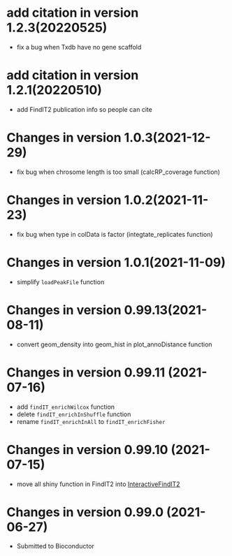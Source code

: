 # add citation in version 1.2.3(20220525)
- fix a bug when Txdb have no gene scaffold

# add citation in version 1.2.1(20220510)
- add FindIT2 publication info so people can cite

# Changes in version 1.0.3(2021-12-29)
- fix bug when chrosome length is too small (calcRP_coverage function)

# Changes in version 1.0.2(2021-11-23)
- fix bug when type in colData is factor (integtate_replicates function)

# Changes in version 1.0.1(2021-11-09)
- simplify `loadPeakFile` function

# Changes in version 0.99.13(2021-08-11)
- convert geom_density into geom_hist in plot_annoDistance function

# Changes in version 0.99.11 (2021-07-16)

- add `findIT_enrichWilcox` function
- delete `findIT_enrichInShuffle` function
- rename `findIT_enrichInAll` to `findIT_enrichFisher`

# Changes in version 0.99.10 (2021-07-15)

- move all shiny function in FindIT2 into [InteractiveFindIT2](https://github.com/shangguandong1996/InteractiveFindIT2)

# Changes in version 0.99.0 (2021-06-27)

- Submitted to Bioconductor
